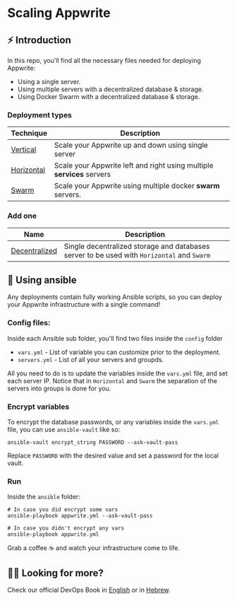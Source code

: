 # Scaling Appwrite

## ⚡ Introduction

In this repo, you'll find all the necessary files needed for deploying Appwrite:

- Using a single server.
- Using multiple servers with a decentralized database & storage.
- Using Docker Swarm with a decentralized database & storage.

### Deployment types

| Technique                  | Description                                                            |
|----------------------------|------------------------------------------------------------------------|
| [Vertical](./vertical)     | Scale your Appwrite up and down using single server                    |
| [Horizontal](./horizontal) | Scale your Appwrite left and right using multiple **services** servers |
| [Swarm](./swarm)           | Scale your Appwrite using multiple docker **swarm** servers.           |

### Add one

| Name                             | Description                                                                                |
|----------------------------------|--------------------------------------------------------------------------------------------|
| [Decentralized](./decentralized) | Single decentralized storage and databases server to be used with `Horizontal` and `Swarm` |

## 🎩 Using ansible

Any deployments contain fully working Ansible scripts, so you can deploy your Appwrite infrastructure with a single command!

### Config files:

Inside each Ansible sub folder, you'll find two files inside the `config` folder

- `vars.yml` - List of variable you can customize prior to the deployment.
- `servers.yml` - List of all your servers and groupds.

All you need to do is to update the variables inside the `vars.yml` file, and set each server IP. Notice that in `Horizontal` and `Swarm` the separation of the
servers into groups is done for you.

### Encrypt variables

To encrypt the database passwords, or any variables inside the `vars.yml` file, you can use `ansible-vault` like so:

```shell
ansible-vault encrypt_string PASSWORD --ask-vault-pass
```

Replace `PASSWORD` with the desired value and set a password for the local vault.

### Run

Inside the `ansible` folder:

```shell
# In case you did encrypt some vars
ansible-playbook appwrite.yml --ask-vault-pass

# In case you didn't encrypt any vars
ansible-playbook appwrite.yml
```

Grab a coffee ☕ and watch your infrastructure come to life.

## 🧙‍♂️ Looking for more?

Check our official DevOps Book in [English](https://book.appread.io/) or in [Hebrew](https://book.appread.io/he/). 
